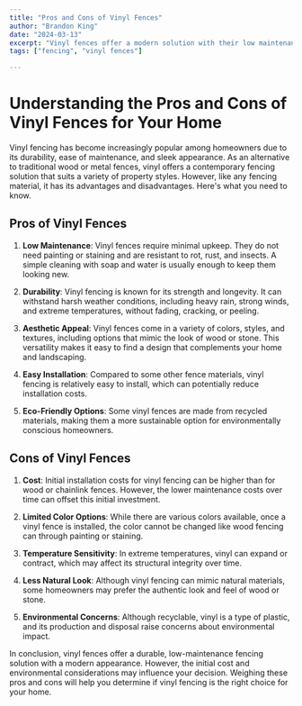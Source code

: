 ```yaml
---
title: "Pros and Cons of Vinyl Fences"
author: "Brandon King"
date: "2024-03-13"
excerpt: "Vinyl fences offer a modern solution with their low maintenance and durability, but they're not without their downsides. Explore the pros and cons."
tags: ["fencing", "vinyl fences"]

---
```


# Understanding the Pros and Cons of Vinyl Fences for Your Home

Vinyl fencing has become increasingly popular among homeowners due to its durability, ease of maintenance, and sleek appearance. As an alternative to traditional wood or metal fences, vinyl offers a contemporary fencing solution that suits a variety of property styles. However, like any fencing material, it has its advantages and disadvantages. Here's what you need to know.

## Pros of Vinyl Fences

1. **Low Maintenance**: Vinyl fences require minimal upkeep. They do not need painting or staining and are resistant to rot, rust, and insects. A simple cleaning with soap and water is usually enough to keep them looking new.

2. **Durability**: Vinyl fencing is known for its strength and longevity. It can withstand harsh weather conditions, including heavy rain, strong winds, and extreme temperatures, without fading, cracking, or peeling.

3. **Aesthetic Appeal**: Vinyl fences come in a variety of colors, styles, and textures, including options that mimic the look of wood or stone. This versatility makes it easy to find a design that complements your home and landscaping.

4. **Easy Installation**: Compared to some other fence materials, vinyl fencing is relatively easy to install, which can potentially reduce installation costs.

5. **Eco-Friendly Options**: Some vinyl fences are made from recycled materials, making them a more sustainable option for environmentally conscious homeowners.

## Cons of Vinyl Fences

1. **Cost**: Initial installation costs for vinyl fencing can be higher than for wood or chainlink fences. However, the lower maintenance costs over time can offset this initial investment.

2. **Limited Color Options**: While there are various colors available, once a vinyl fence is installed, the color cannot be changed like wood fencing can through painting or staining.

3. **Temperature Sensitivity**: In extreme temperatures, vinyl can expand or contract, which may affect its structural integrity over time.

4. **Less Natural Look**: Although vinyl fencing can mimic natural materials, some homeowners may prefer the authentic look and feel of wood or stone.

5. **Environmental Concerns**: Although recyclable, vinyl is a type of plastic, and its production and disposal raise concerns about environmental impact.

In conclusion, vinyl fences offer a durable, low-maintenance fencing solution with a modern appearance. However, the initial cost and environmental considerations may influence your decision. Weighing these pros and cons will help you determine if vinyl fencing is the right choice for your home.

